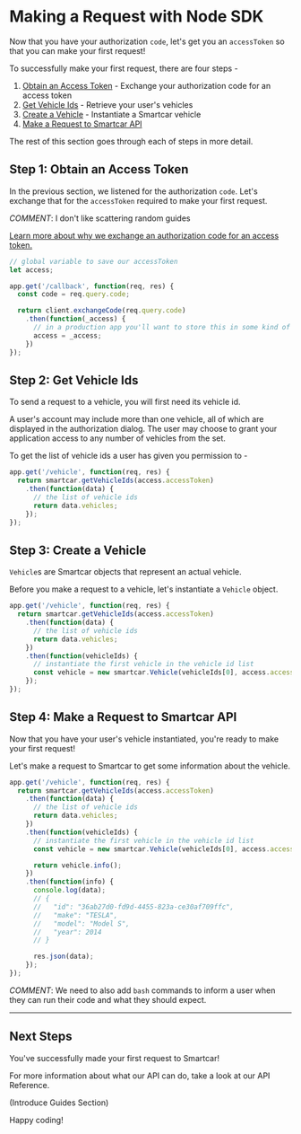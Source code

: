 # Making a Request with Node SDK
Now that you have your authorization `code`, let's get you an `accessToken` so that you can make your first request!

To successfully make your first request, there are four steps -
1. [Obtain an Access Token]() - Exchange your authorization code for an access token
2. [Get Vehicle Ids]() - Retrieve your user's vehicles
3. [Create a Vehicle]() - Instantiate a Smartcar vehicle
4. [Make a Request to Smartcar API]()

The rest of this section goes through each of steps in more detail.

## Step 1: Obtain an Access Token
In the previous section, we listened for the authorization `code`. Let's exchange that for the `accessToken` required to make your first request.

_COMMENT_: I don't like scattering random guides

[Learn more about why we exchange an authorization code for an access token.]()

```javascript
// global variable to save our accessToken
let access;

app.get('/callback', function(req, res) {
  const code = req.query.code;

  return client.exchangeCode(req.query.code)
    .then(function(_access) {
      // in a production app you'll want to store this in some kind of persistent storage
      access = _access;
    })
});
```

## Step 2: Get Vehicle Ids
To send a request to a vehicle, you will first need its vehicle id.

A user's account may include more than one vehicle, all of which are displayed in the authorization dialog. The user may choose to grant your application access to any number of vehicles from the set.

To get the list of vehicle ids a user has given you permission to -
```javascript
app.get('/vehicle', function(req, res) {
  return smartcar.getVehicleIds(access.accessToken)
    .then(function(data) {
      // the list of vehicle ids
      return data.vehicles;
    });
});
```

## Step 3: Create a Vehicle
`Vehicle`s are Smartcar objects that represent an actual vehicle.

Before you make a request to a vehicle, let's instantiate a `Vehicle` object.

```javascript
app.get('/vehicle', function(req, res) {
  return smartcar.getVehicleIds(access.accessToken)
    .then(function(data) {
      // the list of vehicle ids
      return data.vehicles;
    })
    .then(function(vehicleIds) {
      // instantiate the first vehicle in the vehicle id list
      const vehicle = new smartcar.Vehicle(vehicleIds[0], access.accessToken);
    });
});
```

## Step 4: Make a Request to Smartcar API
Now that you have your user's vehicle instantiated, you're ready to make your first request!

Let's make a request to Smartcar to get some information about the vehicle.
```javascript
app.get('/vehicle', function(req, res) {
  return smartcar.getVehicleIds(access.accessToken)
    .then(function(data) {
      // the list of vehicle ids
      return data.vehicles;
    })
    .then(function(vehicleIds) {
      // instantiate the first vehicle in the vehicle id list
      const vehicle = new smartcar.Vehicle(vehicleIds[0], access.accessToken);

      return vehicle.info();
    })
    .then(function(info) {
      console.log(data);
      // {
      //   "id": "36ab27d0-fd9d-4455-823a-ce30af709ffc",
      //   "make": "TESLA",
      //   "model": "Model S",
      //   "year": 2014
      // }

      res.json(data);
    });
});
```

_COMMENT_: We need to also add `bash` commands to inform a user when they can run their code and what they should expect.

***

## Next Steps
You've successfully made your first request to Smartcar!

For more information about what our API can do, take a look at our API Reference.

(Introduce Guides Section)

Happy coding!
